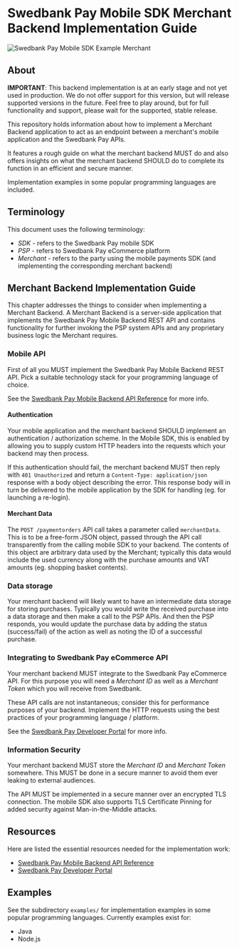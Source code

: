 # Swedbank Pay Mobile SDK Merchant Backend Implementation Guide

![Swedbank Pay Mobile SDK Example Merchant][opengraph-image]

## About

**IMPORTANT**: This backend implementation is at an early stage and not yet used in production.
We do not offer support for this version, but will release supported versions
in the future. Feel free to play around, but for full functionality and support,
please wait for the supported, stable release.

This repository holds information about how to implement a Merchant Backend application to act as an endpoint between a merchant's mobile application and the Swedbank Pay APIs. 

It features a rough guide on what the merchant backend MUST do and also offers insights on what the merchant backend SHOULD do to complete its function in an efficient and secure manner.

Implementation examples in some popular programming languages are included.

## Terminology

This document uses the following terminology:

* *SDK* - refers to the Swedbank Pay mobile SDK
* *PSP* - refers to Swedbank Pay eCommerce platform
* *Merchant* - refers to the party using the mobile payments SDK (and implementing the corresponding merchant backend)

## Merchant Backend Implementation Guide

This chapter addresses the things to consider when implementing a Merchant Backend. A Merchant Backend is a server-side application that implements the Swedbank Pay Mobile Backend REST API and contains functionality for further invoking the PSP system APIs and any proprietary business logic the Merchant requires.

### Mobile API 

First of all you MUST implement the Swedbank Pay Mobile Backend REST API. Pick a suitable technology stack for your programming language of choice.

See the [Swedbank Pay Mobile Backend API Reference][openapi] for more info.

#### Authentication

Your mobile application and the merchant backend SHOULD implement an authentication / authorization scheme. In the Mobile SDK, this is enabled by allowing you to supply custom HTTP headers into the requests which your backend may then process. 

If this authentication should fail, the merchant backend MUST then reply with `401 Unauthorized` and return a `Content-Type: application/json` response with a body object describing the error. This response body will in turn be delivered to the mobile application by the SDK for handling (eg. for launching a re-login).

#### Merchant Data

The `POST /paymentorders` API call takes a parameter called `merchantData`. This is to be a free-form JSON object, passed through the API call transparently from the calling mobile SDK to your backend. The contents of this object are arbitrary data used by the Merchant; typically this data would include the used currency along with the purchase amounts and VAT amounts (eg. shopping basket contents).

### Data storage

Your merchant backend will likely want to have an intermediate data storage for storing purchases. Typically you would write the received purchase into a data storage and then make a call to the PSP APIs. And then the PSP responds, you would update the purchase data by adding the status (success/fail) of the action as well as noting the ID of a successful purchase.

### Integrating to Swedbank Pay eCommerce API

Your merchant backend MUST integrate to the Swedbank Pay eCommerce API. For this purpose you will need a *Merchant ID* as well as a *Merchant Token* which you will receive from Swedbank. 

These API calls are not instantaneous; consider this for performance purposes of your backend. Implement the HTTP requests using the best practices of your programming language / platform.

See the [Swedbank Pay Developer Portal][developer] for more info.

### Information Security 

Your merchant backend MUST store the *Merchant ID* and *Merchant Token* somewhere. This MUST be done in a secure manner to avoid them ever leaking to external audiences. 

The API MUST be implemented in a secure manner over an encrypted TLS connection. The mobile SDK also supports TLS Certificate Pinning for added security against Man-in-the-Middle attacks.

## Resources 

Here are listed the essential resources needed for the implementation work:

* [Swedbank Pay Mobile Backend API Reference][openapi] 
* [Swedbank Pay Developer Portal][developer]

## Examples

See the subdirectory `examples/` for implementation examples in some popular programming languages. Currently examples exist for:

* Java
* Node.js

[opengraph-image]: https://repository-images.githubusercontent.com/209760624/7b57e800-53eb-11ea-87c8-9ac9ad4a8074
[developer]: https://developer.swedbankpay.com/
[openapi]: https://editor.swagger.io/?url=https://raw.githubusercontent.com/SwedbankPay/swedbank-pay-sdk-mobile-example-merchant/master/documentation/swedbankpaysdk_openapi.yaml
